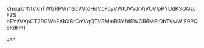 VmxaU1NtVkhTWGRPVm1ScVVtdHdVbFpyVWtOVVJrVjVUVlpPYUdKSGQzcFZS
bEYzVXpCT2RGWnFXbXBrCmVqQTVRMmR3Y1dSWGR6MEtDbTVwWlE9PQoKdHh1

vah